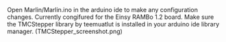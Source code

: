 Open Marlin/Marlin.ino in the arduino ide to make any configuration changes. Currently congifured for the Einsy RAMBo 1.2 board.
Make sure the TMCStepper library by teemuatlut is installed in your arduino ide library manager.
(TMCStepper_screenshot.png)
